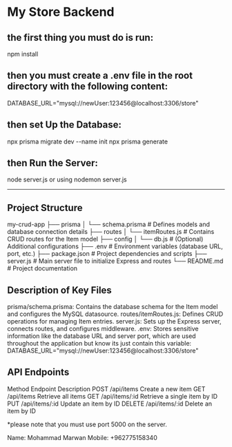 # My Store Backend

## the first thing you must do is run:
npm install

## then you must create a .env file in the root directory with the following content:
DATABASE_URL="mysql://newUser:123456@localhost:3306/store"

## then set Up the Database:
npx prisma migrate dev --name init
npx prisma generate

## then Run the Server:
node server.js or using nodemon server.js

---------------------------------------------------------------
## Project Structure
my-crud-app
├── prisma
│   └── schema.prisma      # Defines models and database connection details
├── routes
│   └── itemRoutes.js      # Contains CRUD routes for the Item model
├── config
│   └── db.js              # (Optional) Additional configurations
├── .env                   # Environment variables (database URL, port, etc.)
├── package.json           # Project dependencies and scripts
├── server.js              # Main server file to initialize Express and routes
└── README.md              # Project documentation

## Description of Key Files
prisma/schema.prisma: Contains the database schema for the Item model and configures the MySQL datasource.
routes/itemRoutes.js: Defines CRUD operations for managing Item entries.
server.js: Sets up the Express server, connects routes, and configures middleware.
.env: Stores sensitive information like the database URL and server port, which are used throughout the application but know its just contain this variable:
DATABASE_URL="mysql://newUser:123456@localhost:3306/store"


## API Endpoints
Method	Endpoint	Description
POST	/api/items	Create a new item
GET	/api/items	Retrieve all items
GET	/api/items/:id	Retrieve a single item by ID
PUT	/api/items/:id	Update an item by ID
DELETE	/api/items/:id	Delete an item by ID


*please note that you must use port 5000 on the server.


Name: Mohammad Marwan
Mobile: +962775158340

